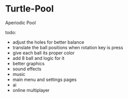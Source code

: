 # Turtle-Pool
Aperiodic Pool

todo:
- adjust the holes for better balance
- translate the ball positions when rotation key is press
- give each ball its proper color
- add 8 ball and logic for it
- better graphics
- sound effects
- music
- main menu and settings pages
- ai
- online multiplayer
